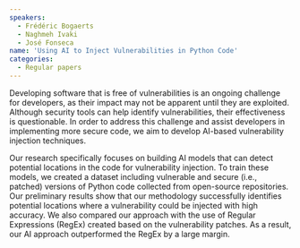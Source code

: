 ```yaml
---
speakers:
  - Frédéric Bogaerts
  - Naghmeh Ivaki
  - José Fonseca 
name: 'Using AI to Inject Vulnerabilities in Python Code'
categories:
  - Regular papers
---
```



Developing software that is free of vulnerabilities is an ongoing challenge for developers, as their impact may not be apparent until they are exploited. Although security tools can help identify vulnerabilities, their effectiveness is questionable. In order to address this challenge and assist developers in implementing more secure code, we aim to develop AI-based vulnerability injection techniques.

Our research specifically focuses on building AI models that can detect potential locations in the code for vulnerability injection. To train these models, we created a dataset including vulnerable and secure (i.e., patched) versions of Python code collected from open-source repositories. Our preliminary results show that our methodology successfully identifies potential locations where a vulnerability could be injected with high accuracy. We also compared our approach with the use of Regular Expressions (RegEx) created based on the vulnerability patches. As a result, our AI approach outperformed the RegEx by a large margin.
